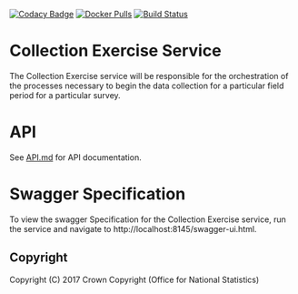 [![Codacy Badge](https://api.codacy.com/project/badge/Grade/68211df3f35e44fbb3fe01da5151a8b9)](https://www.codacy.com/app/sdcplatform/rm-collection-exercise-service?utm_source=github.com&amp;utm_medium=referral&amp;utm_content=ONSdigital/rm-collection-exercise-service&amp;utm_campaign=Badge_Grade) [![Docker Pulls](https://img.shields.io/docker/pulls/sdcplatform/collectionexercisesvc.svg)]()
[![Build Status](https://travis-ci.org/ONSdigital/rm-collection-exercise-service.svg?branch=master)](https://travis-ci.org/ONSdigital/rm-collection-exercise-service)

# Collection Exercise Service
The Collection Exercise service will be responsible for the orchestration of the processes necessary to begin the data collection for a particular field period for a particular survey.

# API
See [API.md](https://github.com/ONSdigital/rm-collection-exercise-service/blob/master/API.md) for API documentation.

# Swagger Specification
To view the swagger Specification for the Collection Exercise service, run the service and navigate to http://localhost:8145/swagger-ui.html.

## Copyright
Copyright (C) 2017 Crown Copyright (Office for National Statistics)
